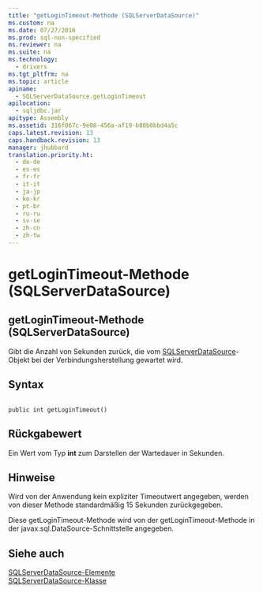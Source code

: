 ```yaml
---
title: "getLoginTimeout-Methode (SQLServerDataSource)"
ms.custom: na
ms.date: 07/27/2016
ms.prod: sql-non-specified
ms.reviewer: na
ms.suite: na
ms.technology: 
  - drivers
ms.tgt_pltfrm: na
ms.topic: article
apiname: 
  - SQLServerDataSource.getLoginTimeout
apilocation: 
  - sqljdbc.jar
apitype: Assembly
ms.assetid: 316f067c-9e08-456a-af19-b80b0bbd4a5c
caps.latest.revision: 13
caps.handback.revision: 13
manager: jhubbard
translation.priority.ht: 
  - de-de
  - es-es
  - fr-fr
  - it-it
  - ja-jp
  - ko-kr
  - pt-br
  - ru-ru
  - sv-se
  - zh-cn
  - zh-tw
---
```

# getLoginTimeout-Methode (SQLServerDataSource)
    
## getLoginTimeout\-Methode \(SQLServerDataSource\)  
 Gibt die Anzahl von Sekunden zurück, die vom [SQLServerDataSource](../content/SQLServerDataSource-Class.md)\-Objekt bei der Verbindungsherstellung gewartet wird.  
  
## Syntax  
  
```  
  
public int getLoginTimeout()  
```  
  
## Rückgabewert  
 Ein Wert vom Typ **int** zum Darstellen der Wartedauer in Sekunden.  
  
## Hinweise  
 Wird von der Anwendung kein expliziter Timeoutwert angegeben, werden von dieser Methode standardmäßig 15 Sekunden zurückgegeben.  
  
 Diese getLoginTimeout\-Methode wird von der getLoginTimeout\-Methode in der javax.sql.DataSource\-Schnittstelle angegeben.  
  
## Siehe auch  
 [SQLServerDataSource-Elemente](../content/SQLServerDataSource-Members.md)   
 [SQLServerDataSource-Klasse](../content/SQLServerDataSource-Class.md)  
  
  